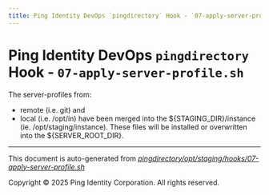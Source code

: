 ```yaml
---
title: Ping Identity DevOps `pingdirectory` Hook - `07-apply-server-profile.sh`
---
```


# Ping Identity DevOps `pingdirectory` Hook - `07-apply-server-profile.sh`
 The server-profiles from:
 * remote (i.e. git) and
 * local (i.e. /opt/in)
 have been merged into the ${STAGING_DIR}/instance (ie. /opt/staging/instance).
 These files will be installed or overwritten into the ${SERVER_ROOT_DIR}.

---
This document is auto-generated from _[pingdirectory/opt/staging/hooks/07-apply-server-profile.sh](https://github.com/pingidentity/pingidentity-docker-builds/blob/master/pingdirectory/opt/staging/hooks/07-apply-server-profile.sh)_

Copyright © 2025 Ping Identity Corporation. All rights reserved.
